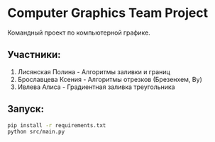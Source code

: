 # Computer Graphics Team Project

Командный проект по компьютерной графике.

## Участники:
1. Лисянская Полина - Алгоритмы заливки и границ
2. Брославцева Ксения - Алгоритмы отрезков (Брезенхем, Ву)  
3. Ивлева Алиса - Градиентная заливка треугольника

## Запуск:
```bash
pip install -r requirements.txt
python src/main.py
